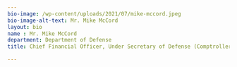 ```yaml
---
bio-image: /wp-content/uploads/2021/07/mike-mccord.jpeg
bio-image-alt-text: Mr. Mike McCord
layout: bio
name : Mr. Mike McCord
department: Department of Defense
title: Chief Financial Officer, Under Secretary of Defense (Comptroller)

---
```


